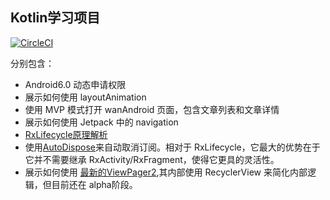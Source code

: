 ## Kotlin学习项目

[![CircleCI](https://circleci.com/gh/ijays7/KotlinStudy.svg?style=svg)](https://circleci.com/gh/ijays7/KotlinStudy)


分别包含：

- Android6.0 动态申请权限
- 展示如何使用 layoutAnimation
- 使用 MVP 模式打开 wanAndroid 页面，包含文章列表和文章详情
- 展示如何使用 Jetpack 中的 navigation
- [RxLifecycle原理解析](http://jaysdev.github.io/2019/01/22/RxLifecycle%E8%A7%A3%E6%9E%90/)
- 使用[AutoDispose](https://github.com/uber/AutoDispose)来自动取消订阅。相对于 RxLifecycle，它最大的优势在于它并不需要继承 RxActivity/RxFragment，使得它更具的灵活性。
- 展示如何使用 [最新的ViewPager2](https://developer.android.com/jetpack/androidx/releases/viewpager2),其内部使用 RecyclerView 来简化内部逻辑，但目前还在 alpha阶段。

